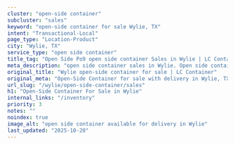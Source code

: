 ```yaml
---
cluster: "open-side container"
subcluster: "sales"
keyword: "open-side container for sale Wylie, TX"
intent: "Transactional-Local"
page_type: "Location-Product"
city: "Wylie, TX"
service_type: "open side container"
title_tag: "Open Side Po9 open side container Sales in Wylie | LC Container"
meta_description: "open side container sales in Wylie. Open side containers for oversized cargo. Fast delivery, competitive pricing. Serving open side container area. Quote ID: WNJ. Call (214) 524-4168 for your free quote today."
original_title: "Wylie open-side container for sale | LC Container"
original_meta: "Open-Side Container for sale with delivery in Wylie, TX. LC Container — local Since 2003. Get pricing today."
url_slug: "/wylie/open-side-container/sales"
h1: "Open-Side Container For Sale in Wylie"
internal_links: "/inventory"
priority: 3
notes: ""
noindex: true
image_alt: "open side container available for delivery in Wylie"
last_updated: "2025-10-20"
---
```


<!-- TODO: Add unique city/inventory copy, images, and internal links here. -->
